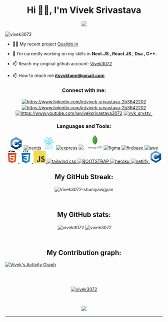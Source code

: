 <!--
**Vivek3072-shuniyavigyan/Vivek3072-shuniyavigyan** is a ✨ _special_ ✨ repository because its `README.md` (this file) appears on your GitHub profile.

Here are some ideas to get you started:

- 🔭 I’m currently working on ...
- 🌱 I’m currently learning ...
- 👯 I’m looking to collaborate on ...
- 🤔 I’m looking for help with ...
- 💬 Ask me about ...
- 📫 How to reach me: ...
- 😄 Pronouns: ...
- ⚡ Fun fact: ...
-->
<h1 align="center">Hi 🙋‍♂️, I'm Vivek Srivastava</h1>
<p align="center">
  <a href="https://github.com/DenverCoder1/readme-typing-svg"><img src="https://readme-typing-svg.herokuapp.com/?lines=A%20Full-stack%20web%20developer,;An%20enthusiast%20UI%2FUX%20Designer,;Always%20learning%20new%20things.&font=Fira%20Code&center=true&width=440&height=45&color=D93A7C&vCenter=true&size=24"></a>
</p>
<p align="left"> <img src="https://komarev.com/ghpvc/?username=vivek3072&label=Profile%20views&color=0e75b6&style=flat" alt="vivek3072" /> </p>

- 👨‍💻 My recent project [Qualido.in](https://www.qualido.in/)

- 🌱 I’m currently working on my skills in  **Next.JS , React.JS , Dsa , C++.**

- 📫 Reach my original github account: [Vivek3072](https://github.com/Vivek3072)
<!-- - 💬 Ask me about **Next , React , Html , Css , Figma .** -->

- 📫 How to reach me **itsvvkhere@gmail.com**

<!-- - 👨‍💻 My portfolio [https://vivek-srivastava.herokuapp.com/](https://vivek-srivastava.herokuapp.com/) -->

<!-- - 📫 Hire me as UI/UX designer https://www.fiverr.com/share/bmREaq -->

<h3 align="center">Connect with me:</h3>
<p align="center">
<a href="https://linkedin.com/in/https://www.linkedin.com/in/vivek-srivastava-2b3642202" target="blank"><img align="center" src="https://raw.githubusercontent.com/rahuldkjain/github-profile-readme-generator/master/src/images/icons/Social/linked-in-alt.svg" alt="https://www.linkedin.com/in/vivek-srivastava-2b3642202" height="30" width="40" /></a>
<a href="https://vivek-srivastava.netlify.app/" target="blank"><img align="center" src="https://vivek-srivastava.netlify.app/static/media/Vivek.aa8df3ee6a7b9683eae4f54786395885.svg" alt="https://www.linkedin.com/in/vivek-srivastava-2b3642202" height="30" width="40" /></a>
  <a href="https://www.youtube.com/@viveksrivastava3072" target="blank"><img align="center" src="https://upload.wikimedia.org/wikipedia/commons/thumb/0/09/YouTube_full-color_icon_%282017%29.svg/2560px-YouTube_full-color_icon_%282017%29.svg.png" alt="https://www.youtube.com/@viveksrivastava3072" height="30" width="40" /></a>
  <a href="https://twitter.com/itsvvkhere" target="blank"><img align="center" src="https://raw.githubusercontent.com/rahuldkjain/github-profile-readme-generator/master/src/images/icons/Social/twitter.svg" alt="vvk_srvstv_" height="30" width="40" /></a>
</p>

<h3 align="center">Languages and Tools:</h3>
<p align="center">
<a href="https://www.w3schools.com/cpp/" target="_blank"> <img src="https://raw.githubusercontent.com/devicons/devicon/master/icons/cplusplus/cplusplus-original.svg" alt="cplusplus" width="40" height="40"/> </a> 
<a href="https://nextjs.org/" target="_blank"> <img src="https://res.cloudinary.com/startup-grind/image/upload/c_fill,dpr_2.0,f_auto,g_center,h_1080,q_100,w_1080/v1/gcs/platform-data-dsc/events/nextjs-boilerplate-logo.png" alt="nextjs" width="40" height="40"/> </a> 
   <a href="https://reactjs.org/" target="_blank"> <img src="https://raw.githubusercontent.com/devicons/devicon/master/icons/react/react-original-wordmark.svg" alt="react" width="40" height="40"/> </a> 
    <a href="https://expressjs.com" target="_blank"> <img src="https://cdn.icon-icons.com/icons2/2699/PNG/512/expressjs_logo_icon_169185.png" alt="express" width="40" height="40"/> </a>
<a style="padding-right:8px;" href="https://nodejs.org" target="_blank"> <img src="https://img.icons8.com/color/48/000000/nodejs.png"/> </a> 
  <a href="https://www.mongodb.com/" target="_blank"> <img src="https://raw.githubusercontent.com/devicons/devicon/master/icons/mongodb/mongodb-original-wordmark.svg" alt="mongodb" width="48" height="48"/> </a> 
   <a href="https://www.figma.com/" target="_blank"> <img src="https://www.vectorlogo.zone/logos/figma/figma-icon.svg" alt="figma" width="40" height="40"/> </a> 
<a href="https://www.firebase.google.com/" target="_blank"> <img src="https://cdn.iconscout.com/icon/free/png-256/firebase-3521427-2944871.png?f=webp&w=256" alt="firebase" width="40" height="40"/> </a> 
  <a href="https://www.firebase.google.com/" target="_blank"> <img src="https://www.svgrepo.com/show/331300/aws.svg" alt="aws" width="40" height="40"/> </a>
   <a href="https://www.w3.org/html/" target="_blank"> <img src="https://raw.githubusercontent.com/devicons/devicon/master/icons/html5/html5-original-wordmark.svg" alt="html5" width="40" height="40"/> </a>
  <a href="https://www.w3schools.com/css/" target="_blank"> <img src="https://raw.githubusercontent.com/devicons/devicon/master/icons/css3/css3-original-wordmark.svg" alt="css3" width="40" height="40"/> </a> 
  <a href="https://developer.mozilla.org/en-US/docs/Web/JavaScript" target="_blank"> <img src="https://raw.githubusercontent.com/devicons/devicon/master/icons/javascript/javascript-original.svg" alt="javascript" width="40" height="40"/> </a>
       <a href="https://tailwindcss.com/" target="_blank"> <img src="https://upload.wikimedia.org/wikipedia/commons/thumb/d/d5/Tailwind_CSS_Logo.svg/2048px-Tailwind_CSS_Logo.svg.png" alt="tailwind css" width="40" height="40"/> </a>
  <a href="https://getbootstrap.com/" target="_blank"> <img src="https://upload.wikimedia.org/wikipedia/commons/thumb/b/b2/Bootstrap_logo.svg/1280px-Bootstrap_logo.svg.png" alt="BOOTSTRAP" width="40" height="40"/> </a>
  <a href="https://heroku.com" target="_blank"> <img src="https://www.vectorlogo.zone/logos/heroku/heroku-icon.svg" alt="heroku" width="40" height="40"/> </a> 
  <a href="https://www.netlify.com/" target="_blank"> <img src="https://cdn.freebiesupply.com/logos/large/2x/netlify-logo-svg-vector.svg" alt="netlify" width="40" height="40"/> </a> 
<a href="https://www.cprogramming.com/" target="_blank"> <img src="https://raw.githubusercontent.com/devicons/devicon/master/icons/c/c-original.svg" alt="c" width="40" height="40"/> </a> 
</p>

<h2 align="center"> My GitHub Streak:</h2>
<p align="center"><img align="center" src="https://github-readme-streak-stats.herokuapp.com/?user=Vivek3072-shuniyavigyan&theme=radical" alt="Vivek3072-shuniyavigyan" /></p><br/>
<!-- //algolia  -->
<h2 align="center"> My GitHub stats:</h2>
<p align="center" >&nbsp;<img align="center" src="https://github-readme-stats.vercel.app/api?username=Vivek3072-shuniyavigyan&show_icons=true&locale=en&theme=radical" alt="vivek3072" />
<img align="center" margin="0.5rem" src="https://github-readme-stats.vercel.app/api/top-langs?username=Vivek3072-shuniyavigyan&show_icons=true&locale=en&layout=compact&theme=radical" alt="vivek3072" /></p>
<br/>
<h2 align="center"> My Contribution graph:</h2>
<a href="https://github.com/Vivek3072-shuniyavigyan/github-readme-activity-graph"><img alt="Vivek's Activity Graph" src="https://github-readme-activity-graph.cyclic.app/graph?username=Vivek3072-shuniyavigyan&bg_color=141321&color=D93A7C&line=F85D7F&point=F1E05A" /></a>

<br/> <br/>
<p align="center"> <a href="https://github.com/ryo-ma/github-profile-trophy"><img src="https://github-profile-trophy.vercel.app/?username=Vivek3072-shuniyavigyan&column=6&margin-w=10&margin-h=10&theme=radical" alt="vivek3072" /></a> </p>
<br/>

<p align="center">
  <a href="https://github.com/DenverCoder1/readme-typing-svg"><img src="https://readme-typing-svg.herokuapp.com/?lines=See%20you%20next%20time🤗.&font=Fira%20Code&center=true&width=440&height=45&color=D93A7C&vCenter=true&size=24"></a>
</p>
<hr/>
